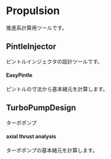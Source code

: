 # Propulsion
推進系計算用ツールです。

## PintleInjector
ピントルインジェクタの設計ツールです。

#### EasyPintle
ピントルの寸法から基本緒元を計算します。

## TurboPumpDesign
ターボポンプ
#### axial thrust analysis
ターボポンプの基本緒元を計算します。
